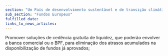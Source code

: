 ```yaml
---
section: "Um País de desenvolvimento sustentável e de transição climática"
sub_section: "Fundos Europeus"
fulfilled_date:
links_to_news_articles:
---
```


Promover soluções de cedência gratuita de liquidez, que poderão envolver a banca comercial ou o BPF, para eliminação dos atrasos acumulados na disponibilização de fundos já aprovados;